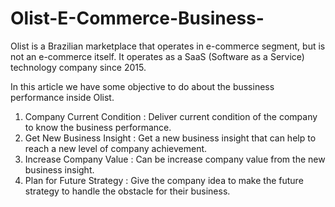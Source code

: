 # Olist-E-Commerce-Business-

Olist is a Brazilian marketplace that operates in e-commerce segment, but is not an e-commerce itself. It operates as a SaaS (Software as a Service) technology company since 2015.

In this article we have some objective to do about the bussiness performance inside Olist.
1. Company Current Condition : Deliver current condition of the company to know the business performance.
2. Get New Business Insight : Get a new business insight that can help to reach a new level of company achievement.
3. Increase Company Value : Can be increase company value from the new business insight.
4. Plan for Future Strategy : Give the company idea to make the future strategy to handle the obstacle for their business.
